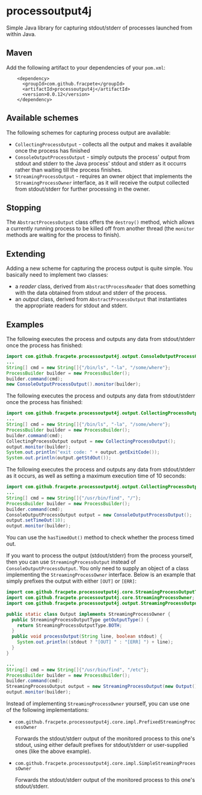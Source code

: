 # processoutput4j
Simple Java library for capturing stdout/stderr of processes launched from within Java.

## Maven
Add the following artifact to your dependencies of your `pom.xml`:

```
    <dependency>
      <groupId>com.github.fracpete</groupId>
      <artifactId>processoutput4j</artifactId>
      <version>0.0.12</version>
    </dependency>
```

## Available schemes
The following schemes for capturing process output are available:
* `CollectingProcessOutput` - collects all the output and makes it available
  once the process has finished
* `ConsoleOutputProcessOutput` - simply outputs the process' output from
  stdout and stderr to the Java process' stdout and stderr as it occurrs
  rather than waiting till the process finishes.
* `StreamingProcessOutput` - requires an owner object that implements the
  `StreamingProcessOwner` interface, as it will receive the output collected
  from stdout/stderr for further processing in the owner.

## Stopping
The `AbstractProcessOutput` class offers the `destroy()` method, which
allows a currently running process to be killed off from another thread
(the `monitor` methods are waiting for the process to finish).

## Extending
Adding a new scheme for capturing the process output is quite simple. You
basically need to implement two classes:
* a *reader* class, derived from `AbstractProcessReader` that does something 
  with the data obtained from stdout and stderr of the process.
* an *output* class, derived from `AbstractProcessOutput` that instantiates
  the appropriate readers for stdout and stderr.

## Examples
The following executes the process and outputs any data from stdout/stderr
once the process has finished:
```java
import com.github.fracpete.processoutput4j.output.ConsoleOutputProcessOutput;
...
String[] cmd = new String[]{"/bin/ls", "-la", "/some/where"};
ProcessBuilder builder = new ProcessBuilder();
builder.command(cmd);
new ConsoleOutputProcessOutput().monitor(builder);
```

The following executes the process and outputs any data from stdout/stderr
once the process has finished:
```java
import com.github.fracpete.processoutput4j.output.CollectingProcessOutput;
...
String[] cmd = new String[]{"/bin/ls", "-la", "/some/where"};
ProcessBuilder builder = new ProcessBuilder();
builder.command(cmd);
CollectingProcessOutput output = new CollectingProcessOutput();
output.monitor(builder);
System.out.println("exit code: " + output.getExitCode());
System.out.println(output.getStdOut());
```

The following executes the process and outputs any data from stdout/stderr
as it occurs, as well as setting a maximum execution time of 10 seconds:
```java
import com.github.fracpete.processoutput4j.output.CollectingProcessOutput;
...
String[] cmd = new String[]{"/usr/bin/find", "/"};
ProcessBuilder builder = new ProcessBuilder();
builder.command(cmd);
ConsoleOutputProcessOutput output = new ConsoleOutputProcessOutput();
output.setTimeOut(10);
output.monitor(builder);
```
You can use the `hasTimedOut()` method to check whether the process timed out.

If you want to process the output (stdout/stderr) from the process
yourself, then you can use `StreamingProcessOutput` instead of 
`ConsoleOutputProcessOutput`. You only need to supply an object of a class
implementing the `StreamingProcessOwner` interface. Below is an example
that simply prefixes the output with either `[OUT]` or `[ERR]`: 

```java
import com.github.fracpete.processoutput4j.core.StreamingProcessOutputType;
import com.github.fracpete.processoutput4j.core.StreamingProcessOwner;
import com.github.fracpete.processoutput4j.output.StreamingProcessOutput;

public static class Output implements StreamingProcessOwner {
  public StreamingProcessOutputType getOutputType() {
    return StreamingProcessOutputType.BOTH;
  }
  public void processOutput(String line, boolean stdout) {
    System.out.println((stdout ? "[OUT] " : "[ERR] ") + line);
  }
}

...
String[] cmd = new String[]{"/usr/bin/find", "/etc"};
ProcessBuilder builder = new ProcessBuilder();
builder.command(cmd);
StreamingProcessOutput output = new StreamingProcessOutput(new Output());
output.monitor(builder);
```

Instead of implementing `StreamingProcessOwner` yourself, you can use one
of the following implementations:

* `com.github.fracpete.processoutput4j.core.impl.PrefixedStreamingProcessOwner`

  Forwards the stdout/stderr output of the monitored process to this one's
  stdout, using either default prefixes for stdout/stderr or user-supplied
  ones (like the above example).

* `com.github.fracpete.processoutput4j.core.impl.SimpleStreamingProcessOwner`

  Forwards the stdout/stderr output of the monitored process to this one's 
  stdout/stderr.
